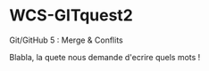 # WCS-GITquest2
Git/GitHub 5 : Merge &amp; Conflits


Blabla, la quete nous demande d'ecrire quels mots !

